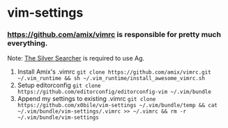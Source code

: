 # vim-settings

### https://github.com/amix/vimrc is responsible for pretty much everything.

Note: [The Silver Searcher](https://github.com/ggreer/the_silver_searcher) is required to use Ag.

1. Install Amix's .vimrc `git clone https://github.com/amix/vimrc.git ~/.vim_runtime && sh ~/.vim_runtime/install_awesome_vimrc.sh`
2. Setup editorconfig `git clone https://github.com/editorconfig/editorconfig-vim ~/.vim/bundle`
3. Append my settings to existing .vimrc `git clone https://github.com/x0bile/vim-settings ~/.vim/bundle/temp && cat ~/.vim/bundle/vim-settings/.vimrc >> ~/.vimrc && rm -r ~/.vim/bundle/vim-settings`

